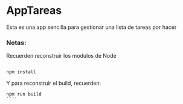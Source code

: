 # AppTareas

Esta es una app sencilla para gestionar una lista de tareas por hacer

### Notas:
Recuerden reconstruir los modulos de Node
````

npm install
````

Y para reconstruir el build, recuerden:
`````
npm run build
````